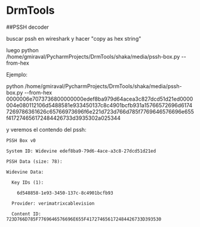# DrmTools

##PSSH decoder

buscar pssh en wireshark y hacer "copy as hex string"

luego 
python /home/gmiraval/PycharmProjects/DrmTools/shaka/media/pssh-box.py --from-hex <hex string>

Ejemplo:

python /home/gmiraval/PycharmProjects/DrmTools/shaka/media/pssh-box.py --from-hex 0000006e7073736800000000edef8ba979d64acea3c827dcd51d21ed0000004e080112106d5488581e933450137c8c4901bcfb931a15766572696d61747269786361626c65766973696f6e221d723d766d785f7769646576696e655f417274656172484426733d3935302a025344

y veremos el contendo del pssh:

    PSSH Box v0

    System ID: Widevine edef8ba9-79d6-4ace-a3c8-27dcd51d21ed
  
    PSSH Data (size: 78):
  
    Widevine Data:
    
      Key IDs (1):
      
        6d548858-1e93-3450-137c-8c4901bcfb93
        
      Provider: verimatrixcablevision
      
      Content ID: 723D766D785F7769646576696E655F417274656172484426733D393530
